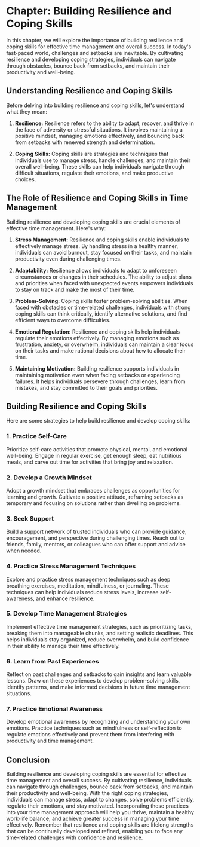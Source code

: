 Chapter: Building Resilience and Coping Skills
==============================================

In this chapter, we will explore the importance of building resilience and coping skills for effective time management and overall success. In today's fast-paced world, challenges and setbacks are inevitable. By cultivating resilience and developing coping strategies, individuals can navigate through obstacles, bounce back from setbacks, and maintain their productivity and well-being.

Understanding Resilience and Coping Skills
------------------------------------------

Before delving into building resilience and coping skills, let's understand what they mean:

1. **Resilience:** Resilience refers to the ability to adapt, recover, and thrive in the face of adversity or stressful situations. It involves maintaining a positive mindset, managing emotions effectively, and bouncing back from setbacks with renewed strength and determination.

2. **Coping Skills:** Coping skills are strategies and techniques that individuals use to manage stress, handle challenges, and maintain their overall well-being. These skills can help individuals navigate through difficult situations, regulate their emotions, and make productive choices.

The Role of Resilience and Coping Skills in Time Management
-----------------------------------------------------------

Building resilience and developing coping skills are crucial elements of effective time management. Here's why:

1. **Stress Management:** Resilience and coping skills enable individuals to effectively manage stress. By handling stress in a healthy manner, individuals can avoid burnout, stay focused on their tasks, and maintain productivity even during challenging times.

2. **Adaptability:** Resilience allows individuals to adapt to unforeseen circumstances or changes in their schedules. The ability to adjust plans and priorities when faced with unexpected events empowers individuals to stay on track and make the most of their time.

3. **Problem-Solving:** Coping skills foster problem-solving abilities. When faced with obstacles or time-related challenges, individuals with strong coping skills can think critically, identify alternative solutions, and find efficient ways to overcome difficulties.

4. **Emotional Regulation:** Resilience and coping skills help individuals regulate their emotions effectively. By managing emotions such as frustration, anxiety, or overwhelm, individuals can maintain a clear focus on their tasks and make rational decisions about how to allocate their time.

5. **Maintaining Motivation:** Building resilience supports individuals in maintaining motivation even when facing setbacks or experiencing failures. It helps individuals persevere through challenges, learn from mistakes, and stay committed to their goals and priorities.

Building Resilience and Coping Skills
-------------------------------------

Here are some strategies to help build resilience and develop coping skills:

### 1. **Practice Self-Care**

Prioritize self-care activities that promote physical, mental, and emotional well-being. Engage in regular exercise, get enough sleep, eat nutritious meals, and carve out time for activities that bring joy and relaxation.

### 2. **Develop a Growth Mindset**

Adopt a growth mindset that embraces challenges as opportunities for learning and growth. Cultivate a positive attitude, reframing setbacks as temporary and focusing on solutions rather than dwelling on problems.

### 3. **Seek Support**

Build a support network of trusted individuals who can provide guidance, encouragement, and perspective during challenging times. Reach out to friends, family, mentors, or colleagues who can offer support and advice when needed.

### 4. **Practice Stress Management Techniques**

Explore and practice stress management techniques such as deep breathing exercises, meditation, mindfulness, or journaling. These techniques can help individuals reduce stress levels, increase self-awareness, and enhance resilience.

### 5. **Develop Time Management Strategies**

Implement effective time management strategies, such as prioritizing tasks, breaking them into manageable chunks, and setting realistic deadlines. This helps individuals stay organized, reduce overwhelm, and build confidence in their ability to manage their time effectively.

### 6. **Learn from Past Experiences**

Reflect on past challenges and setbacks to gain insights and learn valuable lessons. Draw on these experiences to develop problem-solving skills, identify patterns, and make informed decisions in future time management situations.

### 7. **Practice Emotional Awareness**

Develop emotional awareness by recognizing and understanding your own emotions. Practice techniques such as mindfulness or self-reflection to regulate emotions effectively and prevent them from interfering with productivity and time management.

Conclusion
----------

Building resilience and developing coping skills are essential for effective time management and overall success. By cultivating resilience, individuals can navigate through challenges, bounce back from setbacks, and maintain their productivity and well-being. With the right coping strategies, individuals can manage stress, adapt to changes, solve problems efficiently, regulate their emotions, and stay motivated. Incorporating these practices into your time management approach will help you thrive, maintain a healthy work-life balance, and achieve greater success in managing your time effectively. Remember that resilience and coping skills are lifelong strengths that can be continually developed and refined, enabling you to face any time-related challenges with confidence and resilience.
